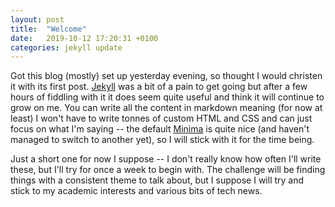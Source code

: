 ```yaml
---
layout: post
title:  "Welcome"
date:   2019-10-12 17:20:31 +0100
categories: jekyll update
---
```

Got this blog (mostly) set up yesterday evening, so thought I would christen it
with its first post. [Jekyll][jekyll-home] was a bit of a pain to get going but
after a few hours of fiddling with it it does seem quite useful and think it
will continue to grow on me. You can write all the content in markdown meaning
(for now at least) I won't have to write tonnes of custom HTML and CSS and can
just focus on what I'm saying -- the default [Minima][minima-theme] is quite
nice (and haven't managed to switch to another yet), so I will stick with it
for the time being.

Just a short one for now I suppose -- I don't really know how often I'll write
these, but I'll try for once a week to begin with. The challenge will be
finding things with a consistent theme to talk about, but I suppose I will try
and stick to my academic interests and various bits of tech news.

[jekyll-home]: https://jekyllrb.com/
[minima-theme]: https://github.com/jekyll/minima
